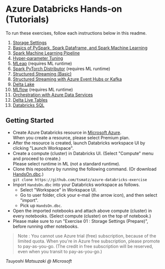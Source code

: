 # Azure Databricks Hands-on (Tutorials)

To run these exercises, follow each instructions below in this readme.

1. [Storage Settings](https://tsmatz.github.io/azure-databricks-exercise/exercise01-blob.html)
2. [Basics of PySpark, Spark Dataframe, and Spark Machine Learning](https://tsmatz.github.io/azure-databricks-exercise/exercise02-pyspark-dataframe.html)
3. [Spark Machine Learning Pipeline](https://tsmatz.github.io/azure-databricks-exercise/exercise03-sparkml-pipeline.html)
4. [Hyper-parameter Tuning](https://AlkaChaudhary.github.io/azure-databricks-exercise/exercise04-hyperparams-tuning.html)
5. [MLeap](https://tsmatz.github.io/azure-databricks-exercise/exercise05-mleap.html) (requires ML runtime)
6. [Spark PyTorch Distributor](https://tsmatz.github.io/azure-databricks-exercise/exercise06-dnn-distributor.html) (requires ML runtime)
7. [Structured Streaming (Basic)](https://tsmatz.github.io/azure-databricks-exercise/exercise07-structured-streaming.html)
8. [Structured Streaming with Azure Event Hubs or Kafka](https://tsmatz.github.io/azure-databricks-exercise/exercise08-streaming-eventhub.html)
9. [Delta Lake](https://tsmatz.github.io/azure-databricks-exercise/exercise09-databricks-delta.html)
10. [MLflow](https://tsmatz.github.io/azure-databricks-exercise/exercise10-mlflow.html) (requires ML runtime)
11. [Orchestration with Azure Data Services](https://tsmatz.github.io/azure-databricks-exercise/exercise11-orchestration.html)
12. [Delta Live Tables](https://tsmatz.github.io/azure-databricks-exercise/exercise12-dlt.html)
13. [Databricks SQL](https://tsmatz.github.io/azure-databricks-exercise/exercise13-sql.html)

## Getting Started

- Create Azure Databricks resource in [Microsoft Azure](https://portal.azure.com/).<br>
When you create a resource, please select Premium plan.
- After the resource is created, launch Databricks workspace UI by clicking "Launch Workspace".
- Create a compute (cluster) in Databricks UI. (Select "Compute" menu and proceed to create.)<br>
Please select runtime in ML (not a standard runtime).
- Clone this repository by running the following command. (Or download [HandsOn.dbc](https://github.com/AlkaChaudhary/azure-databricks-exercise/raw/master/HandsOn.dbc).)<br>
```git clone https://github.com/tsmatz/azure-databricks-exercise```
- Import ```HandsOn.dbc``` into your Databricks workspace as follows.
    - Select "Workspace" in Workspace UI.
    - Go to user folder, click your e-mail (the arrow icon), and then select "import".
    - Pick up ```HandsOn.dbc```.
- Open the imported notebooks and attach above compute (cluster) in every notebooks. (Select compute (cluster) on the top of notebook.)
- Please make sure to run "Exercise 01 : Storage Settings (Prepare)", before running other notebooks.

> Note : You cannot use Azure trial (free) subscription, because of the limited quota. When you're in Azure free subscription, please promote to pay-as-you-go. (The credit in free subscription will be reserved, even when you transit to pay-as-you-go.)

*Tsuyoshi Matsuzaki @ Microsoft*
